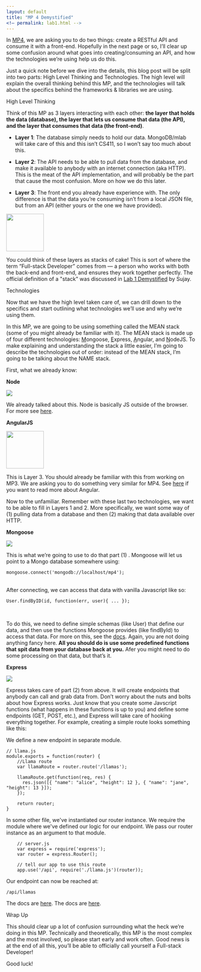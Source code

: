 ```yaml
---
layout: default
title: "MP 4 Demystified"
<!— permalink: lab1.html -->
---
```


In <a href="http://uiuc-web-programming.github.io/sp2016/MP-4" target="_blank">MP4</a>, we are asking you to do two things: create a RESTful API and consume it with a front-end. Hopefully in the next page or so, I’ll clear up some confusion around what goes into creating/consuming an API, and how the technologies we’re using help us do this.

Just a quick note before we dive into the details, this blog post will be split into two parts: High Level Thinking and Technologies. The high level will explain the overall thinking behind this MP, and the technologies will talk about the specifics behind the frameworks & libraries we are using.

<span class="section-heading">High Level Thinking</span>

Think of this MP as 3 layers interacting with each other: <b>the layer that holds the data (database), the layer that lets us consume that data (the API), and the layer that consumes that data (the front-end)</b>. 

- <b>Layer 1</b>: The database simply needs to hold our data. MongoDB/mlab will take care of this and this isn’t CS411, so I won’t say too much about this. 

- <b>Layer 2</b>: The API needs to be able to pull data from the database, and make it available to anybody with an internet connection (aka HTTP). This is the meat of the API implementation, and will probably be the part that cause the most confusion. More on how we do this later.

- <b>Layer 3</b>: The front end you already have experience with. The only difference is that the data you’re consuming isn’t from a local JSON file, but from an API (either yours or the one we have provided).

<img style="height: 100px; width: auto" class="demystified-images" src="http://findicons.com/files/icons/346/sweet/128/cake1.png">

You could think of these layers as stacks of cake! This is sort of where the term “Full-stack Developer” comes from — a person who works with both the back-end and front-end, and ensures they work together perfectly. The official definition of a "stack" was discussed in <a href="http://uiuc-web-programming.github.io/sp2016/Lab-1-Demystified" target="_blank">Lab 1 Demystified</a> by Sujay.

<span class="section-heading">Technologies</span>

Now that we have the high level taken care of, we can drill down to the specifics and start outlining what technologies we’ll use and why we’re using them. 

In this MP, we are going to be using something called the MEAN stack (some of you might already be familiar with it). The MEAN stack is made up of four different technologies: <u>M</u>ongoose, <u>E</u>xpress, <u>A</u>ngular, and <u>N</u>odeJS. To make explaining and understanding the stack a little easier, I’m going to describe the technologies out of order: instead of the MEAN stack, I’m going to be talking about the NAME stack.

First, what we already know: 

 
**Node** 

<img src="http://dab1nmslvvntp.cloudfront.net/wp-content/uploads/2015/07/1436439824nodejs-logo.png" class="demystified-images">

We already talked about this. Node is basically JS outside of the browser. For more see <a target="_blank" href="http://uiuc-web-programming.github.io/sp2016/Lab-1-Demystified">here</a>.

**AngularJS**

<img style="width: 100px;" src="https://camo.githubusercontent.com/6795c053f2fafee4d1c76f3a181876013827dd5e/68747470733a2f2f662e636c6f75642e6769746875622e636f6d2f6173736574732f333437303430322f313230383630372f32376637643134322d323564362d313165332d386330372d6139316532633736396435322e706e67" class="demystified-images">

This is Layer 3. You should already be familiar with this from working on MP3. We are asking you to do something very similar for MP4. See <a target="_blank" href="http://uiuc-web-programming.github.io/sp2016/MP-3-Demystified">here</a> if you want to read more about Angular.

Now to the unfamiliar. Remember with these last two technologies, we want to be able to fill in Layers 1 and 2. More specifically, we want some way of (1) pulling data from a database and then (2) making that data available over HTTP.

**Mongoose**

<img src="http://mongodb-tools.com/img/mongoose.png" class="demystified-images">

This is what we’re going to use to do that part (1) . Mongoose will let us point to a Mongo database somewhere using:

~~~
mongoose.connect('mongodb://localhost/mp4');
~~~
<br>
After connecting, we can access that data with vanilla Javascript like so:

~~~
User.findByID(id, function(err, user){ ... });
~~~
<br>

To do this, we need to define simple schemas (like User) that define our data, and then use the functions Mongoose provides (like findById) to access that data. For more on this, see the <a href="http://mongoosejs.com/docs/guide.html" target="_blank">docs</a>. Again, you are not doing anything fancy here. <b>All you should do is use some predefined functions that spit data from your database back at you.</b> Afer you might need to do some processing on that data, but that’s it.

**Express**

<img src="https://i.cloudup.com/zfY6lL7eFa-3000x3000.png" class="demystified-images">

Express takes care of part (2) from above. It will create endpoints that anybody can call and grab data from. Don’t worry about the nuts and bolts about how Express works. Just know that you create some Javscript functions (what happens in these functions is up to you) and define some endpoints (GET, POST, etc.), and Express will take care of hooking everything together. For example, creating a simple route looks something like this:

We define a new endpoint in separate module.

~~~
// llama.js
module.exports = function(router) {
    //Llama route
    var llamaRoute = router.route('/llamas');

    llamaRoute.get(function(req, res) {
      res.json([{ "name": "alice", "height": 12 }, { "name": "jane", "height": 13 }]);
    });

    return router;
}
~~~

In some other file, we've instantiated our router instance. We require the module where we've defined our logic for our endpoint. We pass our router instance as an argument to that module. 

~~~
    // server.js
    var express = require('express');
    var router = express.Router();
    
    // tell our app to use this route
    app.use('/api', require('./llama.js')(router));
~~~

Our endpoint can now be reached at: 
~~~
/api/llamas
~~~

 The docs are <a href="http://expressjs.com/en/api.html" target="_blank">here</a>.
 The docs are <a href="http://expressjs.com/en/api.html" target="_blank">here</a>.

<span class="section-heading">Wrap Up</span>

This should clear up a lot of confusion surrounding what the heck we’re doing in this MP. Technically and theoretically, this MP is the most complex and the most involved, so please start early and work often. Good news is at the end of all this, you’ll be able to officially call yourself a Full-stack Developer!

Good luck!

